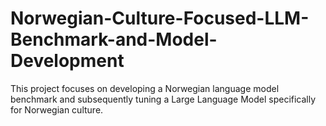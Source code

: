 # Norwegian-Culture-Focused-LLM-Benchmark-and-Model-Development
This project focuses on developing a Norwegian language model benchmark and subsequently tuning a Large Language Model specifically for Norwegian culture. 
